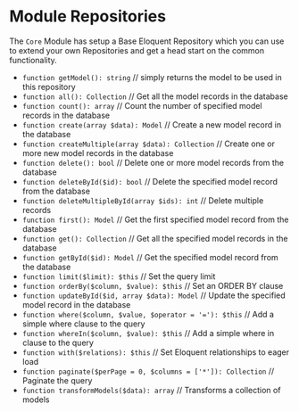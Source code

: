 # Module Repositories

The `Core` Module has setup a Base Eloquent Repository which you can use to extend your own Repositories and get a head start on the common functionality.

- `function getModel(): string` // simply returns the model to be used in this repository
- `function all(): Collection` // Get all the model records in the database
- `function count(): array` // Count the number of specified model records in the database
- `function create(array $data): Model` // Create a new model record in the database
- `function createMultiple(array $data): Collection` // Create one or more new model records in the database
- `function delete(): bool` // Delete one or more model records from the database
- `function deleteById($id): bool` // Delete the specified model record from the database
- `function deleteMultipleById(array $ids): int` // Delete multiple records
- `function first(): Model` // Get the first specified model record from the database
- `function get(): Collection` // Get all the specified model records in the database
- `function getById($id): Model` // Get the specified model record from the database
- `function limit($limit): $this` // Set the query limit
- `function orderBy($column, $value): $this` // Set an ORDER BY clause
- `function updateById($id, array $data): Model` // Update the specified model record in the database
- `function where($column, $value, $operator = '='): $this` // Add a simple where clause to the query
- `function whereIn($column, $value): $this` // Add a simple where in clause to the query
- `function with($relations): $this` // Set Eloquent relationships to eager load
- `function paginate($perPage = 0, $columns = ['*']): Collection` // Paginate the query
- `function transformModels($data): array` // Transforms a collection of models
